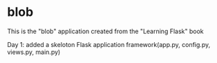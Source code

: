 # blob
This is the "blob" application created from the "Learning Flask" book

Day 1: added a skeloton Flask application framework(app.py, config.py, views.py, main.py)
